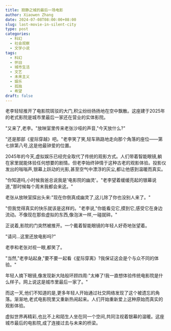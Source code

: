 ```yaml
---
title: 寂静之城的最后一场电影
author: Xiaowen Zhang
date: 2024-07-08T08:00:00+08:00
slug: last-movie-in-silent-city
type: post
categories:  
  - 科幻
  - 社会观察
  - 文学小说
tags:
  - 科幻
  - 怀旧
  - 城市生活
  - 文艺
  - 未来主义
  - 娱乐
  - 孤独
  - 希望
draft: false
---
```


老李轻轻推开了电影院斑驳的大门,积尘纷纷扬扬地在空中飘散。这座建于2025年的老式影院是城市里最后一家还在营业的实体影院。

"又来了,老李。"放映室里传来老张沙哑的声音,"今天放什么?"

"还是那部《星际穿越》吧。"老李笑了笑,轻车熟路地走向那个角落的座位——第七排第八号,这是他最钟爱的位置。

2045年的今天,虚拟娱乐已经完全取代了传统的观影方式。人们带着智能眼镜,躺在家里就能体验任何想要的剧情。但老李始终钟情于这种古老的观影体验。投影仪发出的嗡嗡声,银幕上跃动的光影,甚至空气中漂浮的灰尘,都让他感到温暖而真实。

"你知道吗,小时候我爸总说我是'电影院的幽灵'。"老李望着缓缓亮起的银幕说道,"那时候每个周末我都会来这。"

老张从放映室探出头来:"现在你倒真成幽灵了,这儿除了你也没别人来了。"

"但我觉得真实的快乐就该是这样的。"老李说,"你能看见它,摸到它,感受它在身边流动。不像现在那些虚拟的东西,像泡沫一样,一碰就碎。"

正说着,影院的门突然被推开。一个戴着智能眼镜的年轻人好奇地张望着。

"请问...这里还放电影吗?"

老李和老张对视一眼,都笑了。

"当然,"老李站起身,"要不要一起看《星际穿离》?我保证这会是个与众不同的体验。"

年轻人摘下眼镜,像发现新大陆般环顾四周:"太棒了!我一直想体验传统电影院是什么样子。网上说这是城市里最后一家了。"

而这一天,他们不知道的是,更多年轻人开始通过社交网络发现了这个被遗忘的角落。渐渐地,老式电影院里又重新热闹起来。人们开始重新爱上这种原始而真实的观影体验。

虚拟世界再精彩,也比不上和陌生人坐在同一个空间,共同注视着银幕的温暖。这座城市最后的电影院,成了连接过去与未来的桥梁。